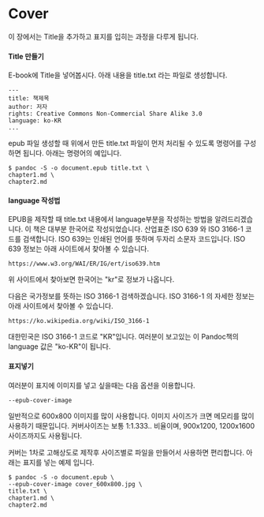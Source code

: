 # Cover
이 장에서는 Title을 추가하고 표지를 입히는 과정을 다루게 됩니다.

#### Title 만들기
E-book에 Title을 넣어봅시다.
아래 내용을 title.txt 라는 파일로 생성합니다.

	---
	title: 책제목
	author: 저자
	rights: Creative Commons Non-Commercial Share Alike 3.0
	language: ko-KR
	...

epub 파일 생성할 때 위에서 만든 title.txt 파일이 먼저 처리될 수 있도록
명령어를 구성하면 됩니다. 아래는 명령어의 예입니다.

	$ pandoc -S -o document.epub title.txt \
	chapter1.md \
	chapter2.md

#### language 작성법
EPUB을 제작할 때 title.txt 내용에서
language부분을 작성하는 방법을 알려드리겠습니다.
이 책은 대부분 한국어로 작성되었습니다.
산업표준 ISO 639 와 ISO 3166-1 코드를 검색합니다.
ISO 639는 인쇄된 언어를 뜻하며 두자리 소문자 코드입니다.
ISO 639 정보는 아래 사이트에서 찾아볼 수 있습니다.

	https://www.w3.org/WAI/ER/IG/ert/iso639.htm

위 사이트에서 찾아보면 한국어는 "kr"로 정보가 나옵니다.

다음은 국가정보를 뜻하는 ISO 3166-1 검색하겠습니다.
ISO 3166-1 의 자세한 정보는 아래 사이트에서 찾아볼 수 있습니다.

	https://ko.wikipedia.org/wiki/ISO_3166-1

대한민국은 ISO 3166-1 코드로 "KR"입니다.
여러분이 보고있는 이 Pandoc책의 language 값은 "ko-KR"이 됩니다.

#### 표지넣기
여러분이 표지에 이미지를 넣고 싶을때는 다음 옵션을 이용합니다.

	--epub-cover-image

일반적으로 600x800 이미지를 많이 사용합니다.
이미지 사이즈가 크면 메모리를 많이 사용하기 때문입니다.
커버사이즈는 보통 1:1.333.. 비율이며, 900x1200, 1200x1600 사이즈까지도 사용됩니다.

커버는 1차로 고해상도로 제작후 사이즈별로 파일을 만들어서 사용하면 편리합니다.
아래는 표지를 넣는 예제 입니다.

	$ pandoc -S -o document.epub \
	--epub-cover-image cover_600x800.jpg \
	title.txt \
	chapter1.md \
	chapter2.md
